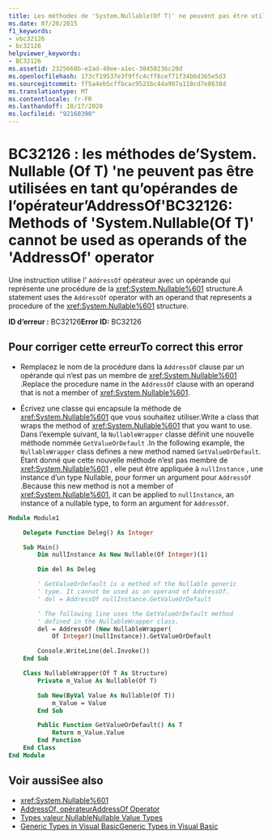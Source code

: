 ```yaml
---
title: Les méthodes de 'System.Nullable(Of T)' ne peuvent pas être utilisées en tant qu’opérandes de l’opérateur 'AddressOf'
ms.date: 07/20/2015
f1_keywords:
- vbc32126
- bc32126
helpviewer_keywords:
- BC32126
ms.assetid: 2325668b-e2ad-40ee-a1ec-30450236c20d
ms.openlocfilehash: 173cf19537e3f9ffc4cff6cef71f34b6d365e5d3
ms.sourcegitcommit: ff5a4eb5cffbcac9521bc44a907a118cd7e8638d
ms.translationtype: MT
ms.contentlocale: fr-FR
ms.lasthandoff: 10/17/2020
ms.locfileid: "92160390"
---
```

# <a name="bc32126-methods-of-systemnullableof-t-cannot-be-used-as-operands-of-the-addressof-operator"></a><span data-ttu-id="e55d9-102">BC32126 : les méthodes de’System. Nullable (Of T) 'ne peuvent pas être utilisées en tant qu’opérandes de l’opérateur’AddressOf'</span><span class="sxs-lookup"><span data-stu-id="e55d9-102">BC32126: Methods of 'System.Nullable(Of T)' cannot be used as operands of the 'AddressOf' operator</span></span>

<span data-ttu-id="e55d9-103">Une instruction utilise l' `AddressOf` opérateur avec un opérande qui représente une procédure de la <xref:System.Nullable%601> structure.</span><span class="sxs-lookup"><span data-stu-id="e55d9-103">A statement uses the `AddressOf` operator with an operand that represents a procedure of the <xref:System.Nullable%601> structure.</span></span>

 <span data-ttu-id="e55d9-104">**ID d’erreur :** BC32126</span><span class="sxs-lookup"><span data-stu-id="e55d9-104">**Error ID:** BC32126</span></span>

## <a name="to-correct-this-error"></a><span data-ttu-id="e55d9-105">Pour corriger cette erreur</span><span class="sxs-lookup"><span data-stu-id="e55d9-105">To correct this error</span></span>

- <span data-ttu-id="e55d9-106">Remplacez le nom de la procédure dans la `AddressOf` clause par un opérande qui n’est pas un membre de <xref:System.Nullable%601> .</span><span class="sxs-lookup"><span data-stu-id="e55d9-106">Replace the procedure name in the `AddressOf` clause with an operand that is not a member of <xref:System.Nullable%601>.</span></span>

- <span data-ttu-id="e55d9-107">Écrivez une classe qui encapsule la méthode de <xref:System.Nullable%601> que vous souhaitez utiliser.</span><span class="sxs-lookup"><span data-stu-id="e55d9-107">Write a class that wraps the method of <xref:System.Nullable%601> that you want to use.</span></span> <span data-ttu-id="e55d9-108">Dans l’exemple suivant, la `NullableWrapper` classe définit une nouvelle méthode nommée `GetValueOrDefault` .</span><span class="sxs-lookup"><span data-stu-id="e55d9-108">In the following example, the `NullableWrapper` class defines a new method named `GetValueOrDefault`.</span></span> <span data-ttu-id="e55d9-109">Étant donné que cette nouvelle méthode n’est pas membre de <xref:System.Nullable%601> , elle peut être appliquée à `nullInstance` , une instance d’un type Nullable, pour former un argument pour `AddressOf` .</span><span class="sxs-lookup"><span data-stu-id="e55d9-109">Because this new method is not a member of <xref:System.Nullable%601>, it can be applied to `nullInstance`, an instance of a nullable type, to form an argument for `AddressOf`.</span></span>

```vb
Module Module1

    Delegate Function Deleg() As Integer

    Sub Main()
        Dim nullInstance As New Nullable(Of Integer)(1)

        Dim del As Deleg

        ' GetValueOrDefault is a method of the Nullable generic
        ' type. It cannot be used as an operand of AddressOf.
        ' del = AddressOf nullInstance.GetValueOrDefault

        ' The following line uses the GetValueOrDefault method
        ' defined in the NullableWrapper class.
        del = AddressOf (New NullableWrapper(
            Of Integer)(nullInstance)).GetValueOrDefault

        Console.WriteLine(del.Invoke())
    End Sub

    Class NullableWrapper(Of T As Structure)
        Private m_Value As Nullable(Of T)

        Sub New(ByVal Value As Nullable(Of T))
            m_Value = Value
        End Sub

        Public Function GetValueOrDefault() As T
            Return m_Value.Value
        End Function
    End Class
End Module
```

## <a name="see-also"></a><span data-ttu-id="e55d9-110">Voir aussi</span><span class="sxs-lookup"><span data-stu-id="e55d9-110">See also</span></span>

- <xref:System.Nullable%601>
- [<span data-ttu-id="e55d9-111">AddressOf, opérateur</span><span class="sxs-lookup"><span data-stu-id="e55d9-111">AddressOf Operator</span></span>](../operators/addressof-operator.md)
- [<span data-ttu-id="e55d9-112">Types valeur Nullable</span><span class="sxs-lookup"><span data-stu-id="e55d9-112">Nullable Value Types</span></span>](../../programming-guide/language-features/data-types/nullable-value-types.md)
- [<span data-ttu-id="e55d9-113">Generic Types in Visual Basic</span><span class="sxs-lookup"><span data-stu-id="e55d9-113">Generic Types in Visual Basic</span></span>](../../programming-guide/language-features/data-types/generic-types.md)
